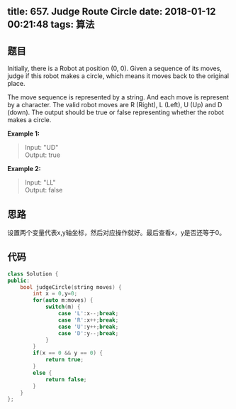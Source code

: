 title: 657. Judge Route Circle
date: 2018-01-12 00:21:48
tags: 算法
---

## 题目

Initially, there is a Robot at position (0, 0). Given a sequence of its moves, judge if this robot makes a circle, which means it moves back to the original place.

The move sequence is represented by a string. And each move is represent by a character. The valid robot moves are R (Right), L (Left), U (Up) and D (down). The output should be true or false representing whether the robot makes a circle.

**Example 1:**
> Input: "UD"   
> Output: true

**Example 2:**
> Input: "LL"   
> Output: false

<!--more-->

## 思路
设置两个变量代表x,y轴坐标，然后对应操作就好。最后查看x，y是否还等于0。


## 代码

```c++
class Solution {
public:
    bool judgeCircle(string moves) {
        int x = 0,y=0;
        for(auto m:moves) {
            switch(m) {
                case 'L':x--;break;
                case 'R':x++;break;
                case 'U':y++;break;
                case 'D':y--;break;
            }
        }
        if(x == 0 && y == 0) {
            return true;
        }
        else {
            return false;
        }
    }
};
```